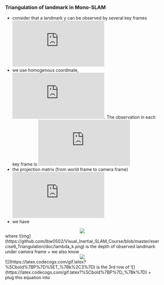 ### Triangulation of landmark in Mono-SLAM

+ consider that a landmark y can be observed by several key frames ![](https://latex.codecogs.com/gif.latex?k%20%3D%201%2C...%2Cn)
+ we use homogenous coordinate, ![](https://latex.codecogs.com/gif.latex?%5Cbold%7By%7D%20%5Cin%20%5Cmathbb%7BR%7D%5E4). The observation in each key frame is ![](https://latex.codecogs.com/gif.latex?%5Cbold%7Bx%7D_k%20%3D%20%5Bu_k%2C%20v_k%2C%201%5D%5ET)
+ the projection matrix (from world frame to camera frame) ![](https://latex.codecogs.com/gif.latex?%5Cbold%7BP%7D_k%20%3D%20%5B%5Cbold%7BR%7D_k%2C%20%5Cbold%7Bt%7D_k%5D%20%5Cin%20%5Cmathbb%7BR%7D%5E%7B3%20%5Ctimes%204%7D)
+ we have
<div align=center><img src=https://github.com/lbw0502/Visual_Inertial_SLAM_Course/blob/master/exercise6_Triangulation/doc/tri1.png></div> where ![img](https://github.com/lbw0502/Visual_Inertial_SLAM_Course/blob/master/exercise6_Triangulation/doc/lambda_k.png) is the depth of observed landmark under camera frame  
+ we also know
<div align=center><img src=https://github.com/lbw0502/Visual_Inertial_SLAM_Course/blob/master/exercise6_Triangulation/doc/tri2.png></div>
![](https://latex.codecogs.com/gif.latex?%5Cbold%7BP%7D%5ET_%7Bk%2C3%7D) is the 3rd row of ![](https://latex.codecogs.com/gif.latex?%5Cbold%7BP%7D_%7Bk%7D)  
+ plug this equation into 

